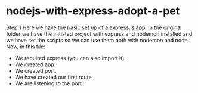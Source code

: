 # nodejs-with-express-adopt-a-pet

Step 1
Here we have the basic set up of a express.js app. In the original folder we have the initiated project with express and nodemon installed and we have set the scripts
so we can use them both with nodemon and node.
Now, in this file:

- We required express (you can also import it).
- We created app.
- We created port.
- We have created our first route.
- We are listening to the port.
